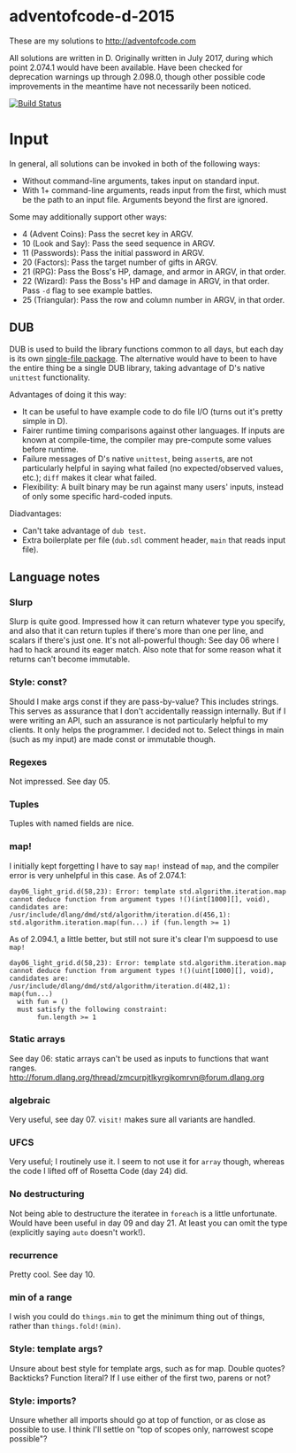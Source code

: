 # adventofcode-d-2015

These are my solutions to http://adventofcode.com

All solutions are written in D.
Originally written in July 2017, during which point 2.074.1 would have been available.
Have been checked for deprecation warnings up through 2.098.0, though other possible code improvements in the meantime have not necessarily been noticed.

[![Build Status](https://travis-ci.org/petertseng/adventofcode-d-2015.svg?branch=master)](https://travis-ci.org/petertseng/adventofcode-d-2015)

# Input

In general, all solutions can be invoked in both of the following ways:

* Without command-line arguments, takes input on standard input.
* With 1+ command-line arguments, reads input from the first, which must be the path to an input file.
  Arguments beyond the first are ignored.

Some may additionally support other ways:

* 4 (Advent Coins): Pass the secret key in ARGV.
* 10 (Look and Say): Pass the seed sequence in ARGV.
* 11 (Passwords): Pass the initial password in ARGV.
* 20 (Factors): Pass the target number of gifts in ARGV.
* 21 (RPG): Pass the Boss's HP, damage, and armor in ARGV, in that order.
* 22 (Wizard): Pass the Boss's HP and damage in ARGV, in that order. Pass `-d` flag to see example battles.
* 25 (Triangular): Pass the row and column number in ARGV, in that order.

## DUB

DUB is used to build the library functions common to all days, but each day is its own [single-file package](https://code.dlang.org/getting_started#single-file-packages).
The alternative would have to been to have the entire thing be a single DUB library, taking advantage of D's native `unittest` functionality.

Advantages of doing it this way:

  * It can be useful to have example code to do file I/O (turns out it's pretty simple in D).
  * Fairer runtime timing comparisons against other languages. If inputs are known at compile-time, the compiler may pre-compute some values before runtime.
  * Failure messages of D's native `unittest`, being `assert`s, are not particularly helpful in saying what failed (no expected/observed values, etc.); `diff` makes it clear what failed.
  * Flexibility: A built binary may be run against many users' inputs, instead of only some specific hard-coded inputs.

Diadvantages:

  * Can't take advantage of `dub test`.
  * Extra boilerplate per file (`dub.sdl` comment header, `main` that reads input file).

## Language notes

### Slurp

Slurp is quite good.
Impressed how it can return whatever type you specify, and also that it can return tuples if there's more than one per line, and scalars if there's just one.
It's not all-powerful though: See day 06 where I had to hack around its eager match.
Also note that for some reason what it returns can't become immutable.

### Style: const?

Should I make args const if they are pass-by-value? This includes strings.
This serves as assurance that I don't accidentally reassign internally.
But if I were writing an API, such an assurance is not particularly helpful to my clients.
It only helps the programmer.
I decided not to.
Select things in main (such as my input) are made const or immutable though.

### Regexes

Not impressed. See day 05.

### Tuples

Tuples with named fields are nice.

### map!

I initially kept forgetting I have to say `map!` instead of `map`, and the compiler error is very unhelpful in this case.
As of 2.074.1:

    day06_light_grid.d(58,23): Error: template std.algorithm.iteration.map cannot deduce function from argument types !()(int[1000][], void), candidates are:
    /usr/include/dlang/dmd/std/algorithm/iteration.d(456,1):        std.algorithm.iteration.map(fun...) if (fun.length >= 1)

As of 2.094.1, a little better, but still not sure it's clear I'm suppoesd to use `map!`

    day06_light_grid.d(58,23): Error: template std.algorithm.iteration.map cannot deduce function from argument types !()(uint[1000][], void), candidates are:
    /usr/include/dlang/dmd/std/algorithm/iteration.d(482,1):        map(fun...)
      with fun = ()
      must satisfy the following constraint:
           fun.length >= 1

### Static arrays

See day 06: static arrays can't be used as inputs to functions that want ranges.
http://forum.dlang.org/thread/zmcurpjtlkyrgikomrvn@forum.dlang.org

### algebraic

Very useful, see day 07.
`visit!` makes sure all variants are handled.

### UFCS

Very useful; I routinely use it.
I seem to not use it for `array` though, whereas the code I lifted off of Rosetta Code (day 24) did.

### No destructuring

Not being able to destructure the iteratee in `foreach` is a little unfortunate.
Would have been useful in day 09 and day 21.
At least you can omit the type (explicitly saying `auto` doesn't work!).

### recurrence

Pretty cool. See day 10.

### min of a range

I wish you could do `things.min` to get the minimum thing out of things, rather than `things.fold!(min)`.

### Style: template args?

Unsure about best style for template args, such as for map.
Double quotes? Backticks? Function literal? If I use either of the first two, parens or not?

### Style: imports?

Unsure whether all imports should go at top of function, or as close as possible to use.
I think I'll settle on "top of scopes only, narrowest scope possible"?
